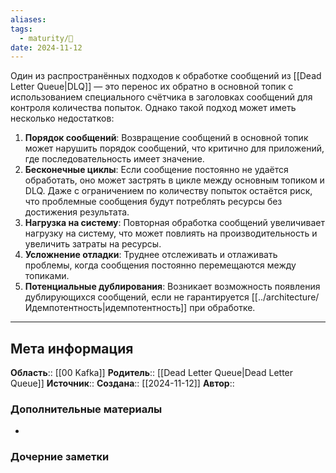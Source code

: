 ```yaml
---
aliases: 
tags:
  - maturity/🌱
date: 2024-11-12
---
```

Один из распространённых подходов к обработке сообщений из [[Dead Letter Queue|DLQ]] — это перенос их обратно в основной топик с использованием специального счётчика в заголовках сообщений для контроля количества попыток. Однако такой подход может иметь несколько недостатков:

1. **Порядок сообщений**: Возвращение сообщений в основной топик может нарушить порядок сообщений, что критично для приложений, где последовательность имеет значение.
2. **Бесконечные циклы**: Если сообщение постоянно не удаётся обработать, оно может застрять в цикле между основным топиком и DLQ. Даже с ограничением по количеству попыток остаётся риск, что проблемные сообщения будут потреблять ресурсы без достижения результата.
3. **Нагрузка на систему**: Повторная обработка сообщений увеличивает нагрузку на систему, что может повлиять на производительность и увеличить затраты на ресурсы.
4. **Усложнение отладки**: Труднее отслеживать и отлаживать проблемы, когда сообщения постоянно перемещаются между топиками.
5. **Потенциальные дублирования**: Возникает возможность появления дублирующихся сообщений, если не гарантируется [[../architecture/Идемпотентность|идемпотентность]] при обработке.
***
## Мета информация
**Область**:: [[00 Kafka]]
**Родитель**:: [[Dead Letter Queue|Dead Letter Queue]]
**Источник**:: 
**Создана**:: [[2024-11-12]]
**Автор**:: 
### Дополнительные материалы
- 

### Дочерние заметки
<!-- QueryToSerialize: LIST FROM [[]] WHERE contains(Родитель, this.file.link) or contains(parents, this.file.link) -->

